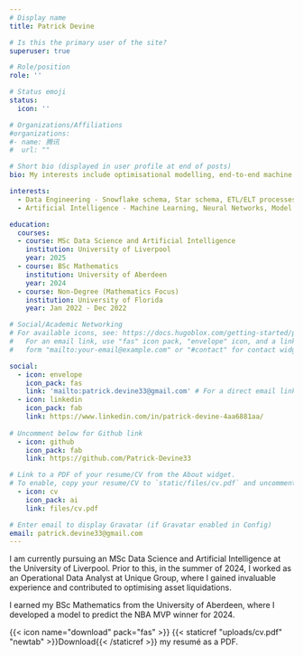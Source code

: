 ```yaml
---
# Display name
title: Patrick Devine

# Is this the primary user of the site?
superuser: true

# Role/position
role: ''

# Status emoji
status:
  icon: ''

# Organizations/Affiliations
#organizations:
#- name: 腾讯
#  url: ""

# Short bio (displayed in user profile at end of posts)
bio: My interests include optimisational modelling, end-to-end machine learning, and artificial intelligence.

interests:
  - Data Engineering - Snowflake schema, Star schema, ETL/ELT processes
  - Artificial Intelligence - Machine Learning, Neural Networks, Model Optimisation

education:
  courses:
  - course: MSc Data Science and Artificial Intelligence
    institution: University of Liverpool
    year: 2025
  - course: BSc Mathematics
    institution: University of Aberdeen
    year: 2024
  - course: Non-Degree (Mathematics Focus)
    institution: University of Florida
    year: Jan 2022 - Dec 2022

# Social/Academic Networking
# For available icons, see: https://docs.hugoblox.com/getting-started/page-builder/#icons
#   For an email link, use "fas" icon pack, "envelope" icon, and a link in the
#   form "mailto:your-email@example.com" or "#contact" for contact widget.

social:
  - icon: envelope
    icon_pack: fas
    link: 'mailto:patrick.devine33@gmail.com' # For a direct email link, use "mailto:test@example.org".
  - icon: linkedin
    icon_pack: fab
    link: https://www.linkedin.com/in/patrick-devine-4aa6881aa/
  
# Uncomment below for Github link
  - icon: github
    icon_pack: fab
    link: https://github.com/Patrick-Devine33

# Link to a PDF of your resume/CV from the About widget.
# To enable, copy your resume/CV to `static/files/cv.pdf` and uncomment the lines below.
  - icon: cv
    icon_pack: ai
    link: files/cv.pdf

# Enter email to display Gravatar (if Gravatar enabled in Config)
email: patrick.devine33@gmail.com
---
```


I am currently pursuing an MSc Data Science and Artificial Intelligence at the University of Liverpool. Prior to this, in the summer of 2024, I worked as an Operational Data Analyst at Unique Group, where I gained invaluable experience and contributed to optimising asset liquidations.

I earned my BSc Mathematics from the University of Aberdeen, where I developed a model to predict the NBA MVP winner for 2024.


{{< icon name="download" pack="fas" >}} {{< staticref "uploads/cv.pdf" "newtab" >}}Download{{< /staticref >}} my resumé as a PDF.
